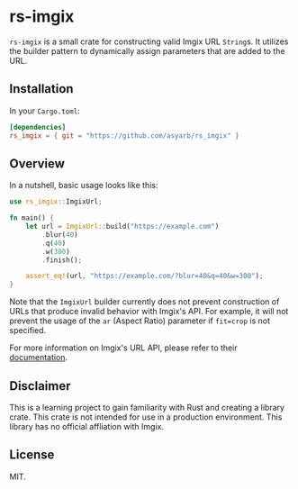 # rs-imgix

`rs-imgix` is a small crate for constructing valid Imgix URL `String`s. It
utilizes the builder pattern to dynamically assign parameters that
are added to the URL.

## Installation

In your `Cargo.toml`:

```toml
[dependencies]
rs_imgix = { git = "https://github.com/asyarb/rs_imgix" }
```

## Overview

In a nutshell, basic usage looks like this:

```rust
use rs_imgix::ImgixUrl;

fn main() {
    let url = ImgixUrl::build("https://example.com")
        .blur(40)
        .q(40)
        .w(300)
        .finish();

    assert_eq!(url, "https://example.com/?blur=40&q=40&w=300");
}
```

Note that the `ImgixUrl` builder currently does not prevent construction of
URLs that produce invalid behavior with Imgix's API. For example, it will not
prevent the usage of the `ar` (Aspect Ratio) parameter if `fit=crop` is not
specified.

For more information on Imgix's URL API, please refer to their
[documentation](https://docs.imgix.com/apis/url).

## Disclaimer

This is a learning project to gain familiarity with Rust and creating a
library crate. This crate is not intended for use in a production environment.
This library has no official affliation with Imgix.

## License

MIT.
